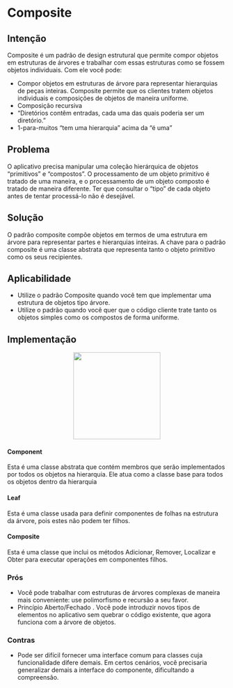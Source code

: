 # Composite

## Intenção
 Composite é um padrão de design estrutural que permite compor objetos em estruturas de árvores e trabalhar com essas estruturas como se fossem objetos individuais. Com ele você pode:

 * Compor objetos em estruturas de árvore para representar hierarquias de peças inteiras. Composite permite que os clientes tratem objetos individuais e composições de objetos de maneira uniforme.
 * Composição recursiva
 * “Diretórios contêm entradas, cada uma das quais poderia ser um diretório.”
 * 1-para-muitos “tem uma hierarquia” acima da “é uma”

## Problema
O aplicativo precisa manipular uma coleção hierárquica de objetos “primitivos” e “compostos”. O processamento de um objeto primitivo é tratado de uma maneira, e o processamento de um objeto composto é tratado de maneira diferente. Ter que consultar o “tipo” de cada objeto antes de tentar processá-lo não é desejável.

## Solução
O padrão composite compõe objetos em termos de uma estrutura em árvore para representar partes e hierarquias inteiras.
A chave para o padrão composite é uma classe abstrata que representa tanto o objeto primitivo como os seus recipientes.

## Aplicabilidade
  * Utilize o padrão Composite quando você tem que implementar uma estrutura de objetos tipo árvore.
  * Utilize o padrão quando você quer que o código cliente trate tanto os objetos simples como os compostos de forma uniforme.
  
## Implementação

<p align="center">
 <img src="https://miro.medium.com/v2/resize:fit:828/format:webp/1*moNxfcnPzJ99LrtUmpGWog.png" width="200" />
 </p>

#### Component
Esta é uma classe abstrata que contém membros que serão implementados por todos os objetos na hierarquia. Ele atua como a classe base para todos os objetos dentro da hierarquia

#### Leaf
Esta é uma classe usada para definir componentes de folhas na estrutura da árvore, pois estes não podem ter filhos.

#### Composite
Esta é uma classe que inclui os métodos Adicionar, Remover, Localizar e Obter para executar operações em componentes filhos.

### Prós
 * Você pode trabalhar com estruturas de árvores complexas de maneira mais conveniente: use polimorfismo e recursão a seu favor.
 * Princípio Aberto/Fechado . Você pode introduzir novos tipos de elementos no aplicativo sem quebrar o código existente, que agora funciona com a árvore de objetos.

### Contras
  * Pode ser difícil fornecer uma interface comum para classes cuja funcionalidade difere demais. Em certos cenários, você precisaria generalizar demais a interface do componente, dificultando a compreensão.